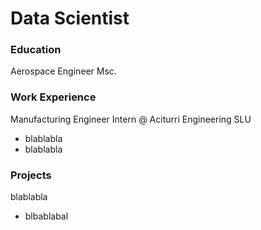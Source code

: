 # Data Scientist  

### Education
Aerospace Engineer Msc.

### Work Experience
Manufacturing Engineer Intern @ Aciturri Engineering SLU
- blablabla
- blablabla

### Projects
blablabla
- blbablabal
